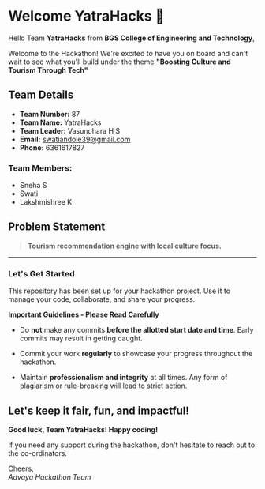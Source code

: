 # Welcome YatraHacks 👋

Hello Team **YatraHacks** from **BGS College of Engineering and Technology**,

Welcome to the Hackathon! We're excited to have you on board and can't wait to see what you'll build under the theme **"Boosting Culture and Tourism Through Tech"** 

## Team Details

- **Team Number:** 87  
- **Team Name:** YatraHacks
- **Team Leader:** Vasundhara H S  
- **Email:** swatiandole39@gmail.com  
- **Phone:** 6361617827  

### Team Members:
- Sneha S 
- Swati 
- Lakshmishree K 

## Problem Statement

> **Tourism recommendation engine with local culture focus.**

---

### Let's Get Started 

This repository has been set up for your hackathon project. Use it to manage your code, collaborate, and share your progress.

**Important Guidelines - Please Read Carefully**

- Do **not** make any commits **before the allotted start date and time**. Early commits may result in getting caught.
- Commit your work **regularly** to showcase your progress throughout the hackathon.

- Maintain **professionalism and integrity** at all times. Any form of plagiarism or rule-breaking will lead to strict action.

Let's keep it fair, fun, and impactful! 
---

**Good luck, Team YatraHacks! Happy coding!**

If you need any support during the hackathon, don't hesitate to reach out to the co-ordinators.

Cheers,  
_Advaya Hackathon Team_